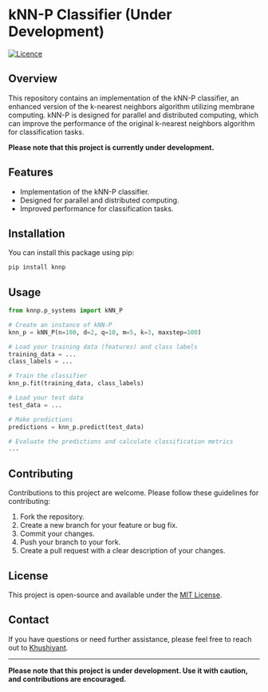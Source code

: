 


# kNN-P Classifier (Under Development)

[![Licence](https://img.shields.io/github/license/Ileriayo/markdown-badges?style=for-the-badge)](./LICENSE)


## Overview

This repository contains an implementation of the kNN-P classifier, an enhanced version of the k-nearest neighbors algorithm utilizing membrane computing. kNN-P is designed for parallel and distributed computing, which can improve the performance of the original k-nearest neighbors algorithm for classification tasks.

**Please note that this project is currently under development.**

## Features

- Implementation of the kNN-P classifier.
- Designed for parallel and distributed computing.
- Improved performance for classification tasks.

## Installation

You can install this package using pip:

```bash
pip install knnp
```

## Usage

```python
from knnp.p_systems import kNN_P

# Create an instance of kNN-P
knn_p = kNN_P(n=100, d=2, q=10, m=5, k=3, maxstep=100)

# Load your training data (features) and class labels
training_data = ...
class_labels = ...

# Train the classifier
knn_p.fit(training_data, class_labels)

# Load your test data
test_data = ...

# Make predictions
predictions = knn_p.predict(test_data)

# Evaluate the predictions and calculate classification metrics
...
```

## Contributing

Contributions to this project are welcome. Please follow these guidelines for contributing:

1. Fork the repository.
2. Create a new branch for your feature or bug fix.
3. Commit your changes.
4. Push your branch to your fork.
5. Create a pull request with a clear description of your changes.

## License

This project is open-source and available under the [MIT License](https://opensource.org/licenses/MIT).

## Contact

If you have questions or need further assistance, please feel free to reach out to [Khushiyant](mailto:khushiyant2002@gmail.com).

---

**Please note that this project is under development. Use it with caution, and contributions are encouraged.**
